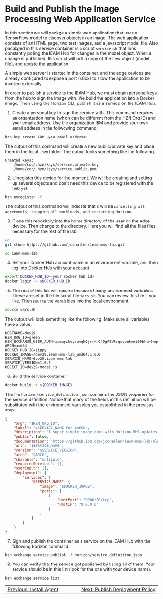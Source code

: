 # Build and Publish the Image Processing Web Application Service

In this section we will packge a simple web application that uses a TensorFlow model to discover objects in an image.  The web application consists of an HTML page, two test images, and a javascript model file.  Also pacakged in this service container is a script `service.sh` that runs constantly polling the IEAM Hub for changes in the model object.  When a change is published, this script will pull a copy of the new object (model file), and update the application.

A simple web server is started in the container, and the edge devices are already configured to expose a port (40xx) to allow the application to be invoked externally.

In order to publish a service to the IEAM Hub, we must obtain personal keys from the hub to sign the image with.  We build the application into a Docker image.  Then using the Horizon CLI, publish it as a service on the IEAM Hub.

1. Create a personal key to sign the service with.  This command requires an organization name (which can be different from the HZN Org ID) and your email address.  Use the organization IBM and provide your own email address in the follwowing command.
```bash
hzn key create IBM <you email address>

```
The output of this command will create a new public/private key and place them in the local `.hzn` folder.  The output looks something like the following.
```
Created keys:
 	/home/coc/.hzn/keys/service.private.key
	/home/coc/.hzn/keys/service.public.pem
```

2. Unregister this device for the moment.  We will be creating and setting up several objects and don't need this device to be registered with the hub yet. 
```bash
hzn unregister -f

```
The output of this command will indicate that it will be ``cancelling all agreements, stopping all workloads, and restarting Horizon``.  

3. Clone this repository into the home directory of the user on the edge device.  Then change to the directory.  Here you will find all the files files necessary for the rest of the lab.
```bash
cd ~
git clone https://github.com/jconallen/ieam-mms-lab.git

cd ieam-mms-lab

```

4. Set your Docker Hub account name in an environment variable, and then log into Docker Hub with your account.
```bash
export DOCKER_HUB_ID=<your docker hub id>
docker login -u $DOCKER_HUB_ID

```

5. The rest of this lab will require the use of many environment variables.  These are set in the file script file `vars.sh`.  You can review this file if you like.  Then `source` the varaiables into the local environment.
```bash
source vars.sh

```
The output will look something like the following.  Make sure all variables have a value.
```
HOSTNAME=dev29
HZN_ORG_ID=green
HZN_EXCHANGE_USER_AUTH=iamapikey:avqNQjrrknQ49gFEVfsqsqanhmniB0bhtn0nqe4oSovx
ARCH=amd64
DOCKER_HUB_ID=zippy
DOCKER_IMAGE=/dev29.ieam-mms-lab_amd64:1.0.0
SERVICE_NAME=dev29.ieam-mms-lab
SERVICE_VERSION=1.0.0
OBJECT_ID=dev29-model.js
```

6. Build the service container.
```bash
docker build -t ${DOCKER_IMAGE} .

```

The file `horizon/service_definition.json` contains the JSON properies for the service definition.  Notice that many of the fields in this definition will be substituted with the environment variables you established in the previous step.
```json
{
    "org": "$HZN_ORG_ID",
    "label": "$SERVICE_NAME for $ARCH",
    "description": "A super-simple image demo with Horizon MMS updates",
    "public": false,
    "documentation": "https://github.ibm.com/jconallen/ieam-mms-lab/blob/master/docs/README.md",
    "url": "$SERVICE_NAME",
    "version": "$SERVICE_VERSION",
    "arch": "$ARCH",
    "sharable": "multiple",
    "requiredServices": [],
    "userInput": [],
    "deployment": {
        "services": {
            "$SERVICE_NAME": {
                "image": "$DOCKER_IMAGE",
		        "ports": [
                    {
                        "HostPort": "9080:80/tcp",
                        "HostIP": "0.0.0.0"
                    }
                ]
            }
        }
    }
}
```


7. Sign and publish the container as a service on the IEAM Hub with the following Horizon command.
```bash
hzn exchange service publish -f horizon/service.definition.json

```

8. You can verify that the service got pubilshed by listing all of them. Your service should be in this list (look for the one with your device name).
```bash
hzn exchange service list

```

<table align="center">
<tr>
  <td align="left" width="9999"><a href="../install_agent.md">Previous: Install Agent</a> </td>
  <td align="right" width="9999"><a href="publish_deployment_policy.md">Next: Publish Deployment Policy </a> </td>
</tr>
</table>
